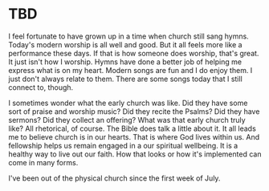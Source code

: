 # TBD

I feel fortunate to have grown up in a time when church still sang hymns. Today's modern worship is all well and good. But it all feels more like a performance these days. If that is how someone does worship, that's great. It just isn't how I worship. Hymns have done a better job of helping me express what is on my heart. Modern songs are fun and I do enjoy them. I just don't always relate to them. There are some songs today that I still connect to, though.

I sometimes wonder what the early church was like. Did they have some sort of praise and worship music? Did they recite the Psalms? Did they have sermons? Did they collect an offering? What was that early church truly like? All rhetorical, of course. The Bible does talk a little about it. It all leads me to believe church is in our hearts. That is where God lives within us. And fellowship helps us remain engaged in a our spiritual wellbeing. It is a healthy way to live out our faith. How that looks or how it's implemented can come in many forms.

I've been out of the physical church since the first week of July.